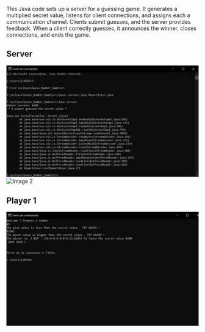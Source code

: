This Java code sets up a server for a guessing game. It generates a multiplied secret value, listens for client connections, and assigns each a communication channel. Clients submit guesses, and the server provides feedback. When a client correctly guesses, it announces the winner, closes connections, and ends the game.

## Server 
<!-- Your image container div -->
<div class="image-container">
<img src="https://github.com/linaMallek/Guess_Number_Game/blob/main/assets/serveur.png" alt="Image 1">
<img src="image2.jpg" alt="Image 2">
</div>

## Player 1 
<!-- Your image container div -->
<div class="image-container">
<img src="https://github.com/linaMallek/Guess_Number_Game/blob/main/assets/player1.png" alt="Image 2">
</div>
